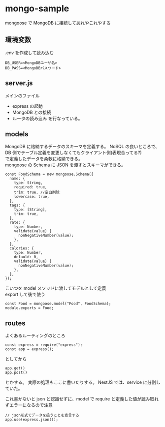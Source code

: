 # mongo-sample

mongoose で MongoDB に接続してあれやこれやする

## 環境変数

.env を作成して読み込む

```
DB_USER=<MongoDBユーザ名>
DB_PASS=<MongoDBパスワード>
```

## server.js

メインのファイル

- express の起動
- MongoDB との接続
- ルータの読み込み
  を行なっている。

## models

MongoDB に格納するデータのスキーマを定義する。
NoSQL の良いところで、DB 側でテーブル定義を変更しなくてもクライアント側(表現合ってる?)  
で定義したデータを柔軟に格納できる。  
mongoose の Schema に JSON を渡すとスキーマができる。

```
const FoodSchema = new mongoose.Schema({
  name: {
    type: String,
    required: true,
    trim: true, //空白削除
    lowercase: true,
  },
  tags: {
    type: [String],
    trim: true,
  },
  rate: {
    type: Number,
    validate(value) {
      nonNegativeNumber(value);
    },
  },
  calories: {
    type: Number,
    defauld: 0,
    validate(value) {
      nonNegativeNumber(value);
    },
  },
});
```

こいつを model メソッドに渡してモデルとして定義  
export して後で使う

```
const Food = mongoose.model("Food", FoodSchema);
module.exports = Food;
```

## routes

よくあるルーティングのところ

```
const express = require("express");
const app = express();
```

としてから

```
app.get()
app.post()
```

とかする。
実際の処理もここに書いたりする。
NestJS では、service に分割していた。

これ書かないと json と認識せずに、model で require と定義した値が読み取れずエラーになるので注意

```
// json形式でデータを扱うことを宣言する
app.use(express.json());
```
